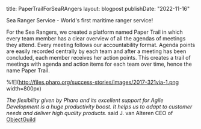 title: PaperTrailForSeaRAngers
layout: blogpost
publishDate: "2022-11-16"

Sea Ranger Service - World's first maritime ranger service!

For the Sea Rangers, we created a platform named Paper Trail in which every team member has a clear overview of all the 
agendas of meetings they attend. Every meeting follows our accountability format. Agenda points are easily recorded centrally by 
each team and after a meeting has been concluded, each member receives her action points. This creates a trail of meetings with agenda and 
action items for each team over time, hence the name Paper Trail.



%![](http://files.pharo.org/success-stories/images/2017-321via-1.png width=800px)

_The flexibility given by Pharo and its excellent support for Agile Development is a huge productivity boost.
It helps us to adapt to customer needs and deliver high quality products._ said J. van Alteren CEO of [ObjectGuild](https://objectguild.com/)
